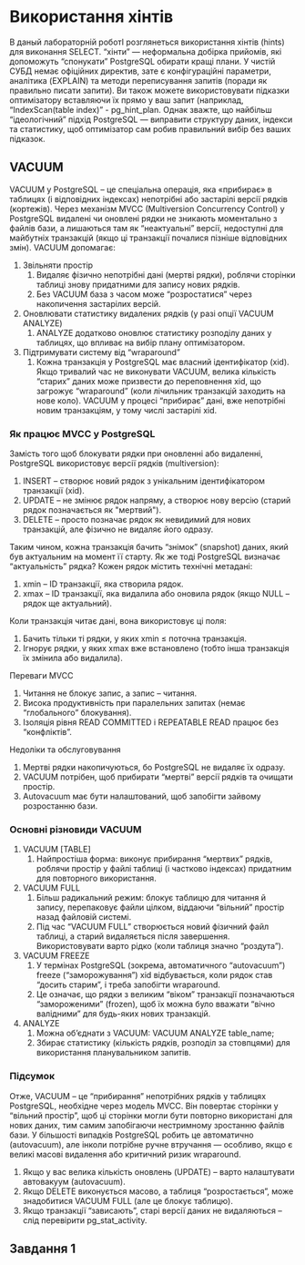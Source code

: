 # Використання хінтів

В даный лабораторній роботІ розглянеться використання хінтів (hints) для виконання SELECT. 
“хінти” — неформальна добірка прийомів, які допоможуть “спонукати” PostgreSQL обирати кращі плани. У чистій СУБД немає офіційних директив, зате є конфігураційні параметри, аналітика (EXPLAIN) та методи переписування запитів (поради як правильно писати запити). 
Ви також можете використовувати підказки оптимізатору вставляючи їх прямо у ваш запит (наприклад, “IndexScan(table index)” - pg_hint_plan.
Однак зважте, що найбільш “ідеологічний” підхід PostgreSQL — виправити структуру даних, індекси та статистику, щоб оптимізатор сам робив правильний вибір без ваших підказок.

## VACUUM 

VACUUM у PostgreSQL – це спеціальна операція, яка «прибирає» в таблицях (і відповідних індексах) непотрібні або застарілі версії рядків (кортежів). Через механізм MVCC (Multiversion Concurrency Control) у PostgreSQL видалені чи оновлені рядки не зникають моментально з файлів бази, а лишаються там як “неактуальні” версії, недоступні для майбутніх транзакцій (якщо ці транзакції почалися пізніше відповідних змін).
VACUUM допомагає:
1. Звільняти простір
   1. Видаляє фізично непотрібні дані (мертві рядки), роблячи сторінки таблиці знову придатними для запису нових рядків.
   2. Без VACUUM база з часом може “розростатися” через накопичення застарілих версій.
2. Оновлювати статистику видалених рядків (у разі опції VACUUM ANALYZE)
   1. ANALYZE додатково оновлює статистику розподілу даних у таблицях, що впливає на вибір плану оптимізатором.
3. Підтримувати систему від “wraparound”
   1. Кожна транзакція у PostgreSQL має власний ідентифікатор (xid). Якщо тривалий час не виконувати VACUUM, велика кількість “старих” даних може призвести до переповнення xid, що загрожує “wraparound” (коли лічильник транзакцій заходить на нове коло). VACUUM у процесі “прибирає” дані, вже непотрібні новим транзакціям, у тому числі застарілі xid.

### Як працює MVCC у PostgreSQL
Замість того щоб блокувати рядки при оновленні або видаленні, PostgreSQL використовує версії рядків (multiversion):
1. INSERT – створює новий рядок з унікальним ідентифікатором транзакції (xid).
2. UPDATE – не змінює рядок напряму, а створює нову версію (старий рядок позначається як "мертвий").
3. DELETE – просто позначає рядок як невидимий для нових транзакцій, але фізично не видаляє його одразу.

Таким чином, кожна транзакція бачить “знімок” (snapshot) даних, який був актуальним на момент її старту.
Як же тоді PostgreSQL визначає “актуальність” рядка? Кожен рядок містить технічні метадані:
1. xmin – ID транзакції, яка створила рядок.
2. xmax – ID транзакції, яка видалила або оновила рядок (якщо NULL – рядок ще актуальний).

Коли транзакція читає дані, вона використовує ці поля: 
1. Бачить тільки ті рядки, у яких xmin ≤ поточна транзакція.
2. Ігнорує рядки, у яких xmax вже встановлено (тобто інша транзакція їх змінила або видалила).

Переваги MVCC
1. Читання не блокує запис, а запис – читання.
2. Висока продуктивність при паралельних запитах (немає “глобального” блокування).
3. Ізоляція рівня READ COMMITTED і REPEATABLE READ працює без “конфліктів”.

Недоліки та обслуговування
1. Мертві рядки накопичуються, бо PostgreSQL не видаляє їх одразу.
2. VACUUM потрібен, щоб прибирати “мертві” версії рядків та очищати простір.
3. Autovacuum має бути налаштований, щоб запобігти зайвому розростанню бази.

### Основні різновиди VACUUM
1. VACUUM [TABLE]
   1. Найпростіша форма: виконує прибирання “мертвих” рядків, роблячи простір у файлі таблиці (і частково індексах) придатним для повторного використання.
2. VACUUM FULL
   1. Більш радикальний режим: блокує таблицю для читання й запису, перепаковує файли цілком, віддаючи “вільний” простір назад файловій системі.
   2. Під час “VACUUM FULL” створюється новий фізичний файл таблиці, а старий видаляється після завершення. Використовувати варто рідко (коли таблиця значно “роздута”).
3. VACUUM FREEZE
   1. У термінах PostgreSQL (зокрема, автоматичного “autovacuum”) freeze (“заморожування”) xid відбувається, коли рядок став “досить старим”, і треба запобігти wraparound.
   2. Це означає, що рядки з великим “віком” транзакції позначаються “замороженими” (frozen), щоб їх можна було вважати “вічно валідними” для будь-яких нових транзакцій.
4. ANALYZE
   1. Можна об’єднати з VACUUM: VACUUM ANALYZE table_name;
   2. Збирає статистику (кількість рядків, розподіл за стовпцями) для використання планувальником запитів.

### Підсумок
Отже, VACUUM – це “прибирання” непотрібних рядків у таблицях PostgreSQL, необхідне через модель MVCC. Він повертає сторінки у “вільний простір”, щоб ці сторінки могли бути повторно використані для нових даних, тим самим запобігаючи нестримному зростанню файлів бази. У більшості випадків PostgreSQL робить це автоматично (autovacuum), але інколи потрібне ручне втручання — особливо, якщо є великі масові видалення або критичний ризик wraparound.
1. Якщо у вас велика кількість оновлень (UPDATE) – варто налаштувати автовакуум (autovacuum).
2. Якщо DELETE виконується масово, а таблиця “розростається”, може знадобитися VACUUM FULL (але це блокує таблицю).
3. Якщо транзакції “зависають”, старі версії даних не видаляються – слід перевірити pg_stat_activity.

## Завдання 1
